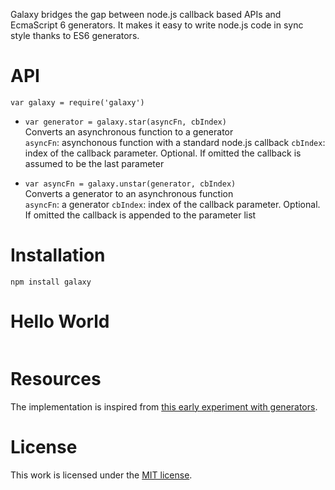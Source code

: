 Galaxy bridges the gap between node.js callback based APIs and EcmaScript 6 generators. It makes it easy to write node.js code in sync style thanks to ES6 generators.





# API

`var galaxy = require('galaxy')`

* `var generator = galaxy.star(asyncFn, cbIndex)`  
  Converts an asynchronous function to a generator  
  `asyncFn`: asynchonous function with a standard node.js callback
  `cbIndex`: index of the callback parameter. Optional. If omitted the callback is assumed to be the last parameter

* `var asyncFn = galaxy.unstar(generator, cbIndex)`  
  Converts a generator to an asynchronous function  
  `asyncFn`: a generator
  `cbIndex`: index of the callback parameter. Optional. If omitted the callback is appended to the parameter list



# Installation

```
npm install galaxy
```

# Hello World

``` javascript
```

# Resources

The implementation is inspired from [this early experiment with generators](http://bjouhier.wordpress.com/2012/05/18/asynchronous-javascript-with-generators-an-experiment/).

# License

This work is licensed under the [MIT license](http://en.wikipedia.org/wiki/MIT_License).

